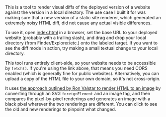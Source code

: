 This is a tool to render visual diffs of the deployed version of a
website against the version in a local directory. The use case I built
it for was making sure that a new version of a static site renderer,
which generated an extremely noisy HTML diff, did not cause any actual
visible differences.

To use it, open [index.html](https://geofft.github.io/render-html-diff/)
in a browser, set the base URL to your deployed website (probably with a
trailing slash), and drag and drop your local directory (from
Finder/Explorer/etc.) onto the labeled target. If you want to see the
diff mode in action, try making a small textual change to your local
directory.

This tool runs entirely client-side, so your website needs to be
accessible by `fetch()`. If you're using the link above, that means you
need CORS enabled (which is generally fine for public websites).
Alternatively, you can upload a copy of the HTML file to your own
domain, so it's not cross-origin.

It uses [the approach outlined by Ron Valstar to render HTML to an
image](https://ronvalstar.nl/render-html-to-an-image) by converting
through an SVG `foreignElement` and an image tag, and then compares the
pixel-by-pixel renderings and generates an image with a black pixel
wherever the two renderings are different. You can click to see the old
and new renderings to pinpoint what changed.
